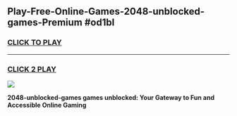 
## Play-Free-Online-Games-2048-unblocked-games-Premium #od1bl
<h3>
<a href="https://premium.freeplayer.one?title=2048-unblocked-games&ref=8M">CLICK TO PLAY</a></h3>
<hr>

<h3>
<a href="https://premium.freeplayer.one?title=2048-unblocked-games&ref=8M">CLICK 2 PLAY</a>
  
</h3>

<a href="https://premium.freeplayer.one?title=2048-unblocked-games&ref=8M"><img src="https://clearcache.store/games.png"></a>


**2048-unblocked-games games unblocked: Your Gateway to Fun and Accessible Online Gaming**
